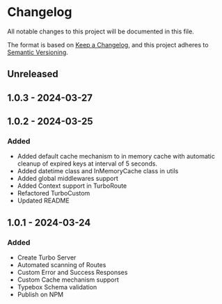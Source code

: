 # Changelog

All notable changes to this project will be documented in this file.

The format is based on [Keep a Changelog](https://keepachangelog.com/en/1.0.0/), and this project adheres to
[Semantic Versioning](https://semver.org/spec/v2.0.0.html).

## Unreleased

## 1.0.3 - 2024-03-27

## 1.0.2 - 2024-03-25
### Added
- Added default cache mechanism to in memory cache with automatic cleanup of expired keys at interval of 5 seconds.
- Added datetime class and InMemoryCache class in utils
- Added global middlewares support
- Added Context support in TurboRoute
- Refactored TurboCustom
- Updated README

## 1.0.1 - 2024-03-24
### Added
- Create Turbo Server
- Automated scanning of Routes
- Custom Error and Success Responses
- Custom Cache mechanism support
- Typebox Schema validation
- Publish on NPM
